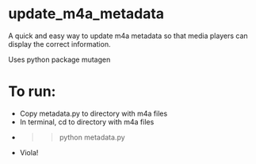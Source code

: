 # update_m4a_metadata 

A quick and easy way to update m4a metadata so that media players can display the correct information.  

Uses python package mutagen


# To run:
- Copy metadata.py to directory with m4a files
- In terminal, cd to directory with m4a files
- >> python metadata.py
- Viola!
